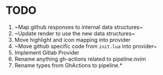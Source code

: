 # TODO

1. ~Map github responses to internal data structures~
2. ~Update render to use the new data structures~
3. Move highlight and icon mapping into provider
4. ~Move github specific code from `init.lua` into provider~
5. Implement Gitlab Provider
6. Rename anything gh-actions related to pipeline.nvim
7. Rename types from GhActions to pipeline.\*
